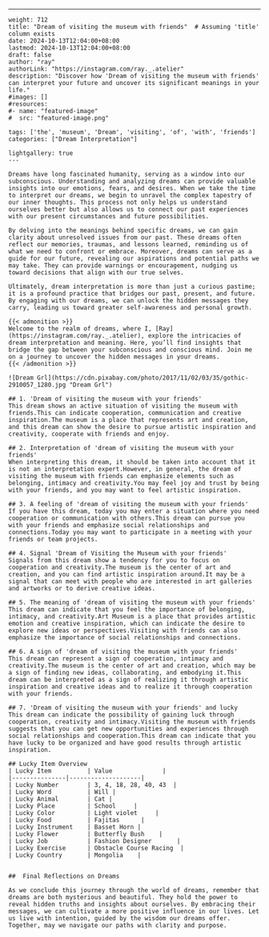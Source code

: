 ---
    weight: 712
    title: "Dream of visiting the museum with friends"  # Assuming 'title' column exists
    date: 2024-10-13T12:04:00+08:00
    lastmod: 2024-10-13T12:04:00+08:00
    draft: false
    author: "ray"
    authorLink: "https://instagram.com/ray._.atelier"
    description: "Discover how 'Dream of visiting the museum with friends' can interpret your future and uncover its significant meanings in your life."
    #images: []
    #resources:
    #- name: "featured-image"
    #  src: "featured-image.png"
    
    tags: ['the', 'museum', 'Dream', 'visiting', 'of', 'with', 'friends']
    categories: ["Dream Interpretation"]
    
    lightgallery: true
    ---
    
    Dreams have long fascinated humanity, serving as a window into our subconscious. Understanding and analyzing dreams can provide valuable insights into our emotions, fears, and desires. When we take the time to interpret our dreams, we begin to unravel the complex tapestry of our inner thoughts. This process not only helps us understand ourselves better but also allows us to connect our past experiences with our present circumstances and future possibilities.
    
    By delving into the meanings behind specific dreams, we can gain clarity about unresolved issues from our past. These dreams often reflect our memories, traumas, and lessons learned, reminding us of what we need to confront or embrace. Moreover, dreams can serve as a guide for our future, revealing our aspirations and potential paths we may take. They can provide warnings or encouragement, nudging us toward decisions that align with our true selves.
    
    Ultimately, dream interpretation is more than just a curious pastime; it is a profound practice that bridges our past, present, and future. By engaging with our dreams, we can unlock the hidden messages they carry, leading us toward greater self-awareness and personal growth.
    
    {{< admonition >}}
    Welcome to the realm of dreams, where I, [Ray](https://instagram.com/ray._.atelier), explore the intricacies of dream interpretation and meaning. Here, you’ll find insights that bridge the gap between your subconscious and conscious mind. Join me on a journey to uncover the hidden messages in your dreams.
    {{< /admonition >}}
    
    ![Dream Grl](https://cdn.pixabay.com/photo/2017/11/02/03/35/gothic-2910057_1280.jpg "Dream Grl")
    
    ## 1. 'Dream of visiting the museum with your friends'
    This dream shows an active situation of visiting the museum with friends.This can indicate cooperation, communication and creative inspiration.The museum is a place that represents art and creation, and this dream can show the desire to pursue artistic inspiration and creativity, cooperate with friends and enjoy.
    
    ## 2. Interpretation of 'dream of visiting the museum with your friends'
    When interpreting this dream, it should be taken into account that it is not an interpretation expert.However, in general, the dream of visiting the museum with friends can emphasize elements such as belonging, intimacy and creativity.You may feel joy and trust by being with your friends, and you may want to feel artistic inspiration.
    
    ## 3. A feeling of 'dream of visiting the museum with your friends'
    If you have this dream, today you may enter a situation where you need cooperation or communication with others.This dream can pursue you with your friends and emphasize social relationships and connections.Today you may want to participate in a meeting with your friends or team projects.
    
    ## 4. Signal 'Dream of Visiting the Museum with your friends'
    Signals from this dream show a tendency for you to focus on cooperation and creativity.The museum is the center of art and creation, and you can find artistic inspiration around.It may be a signal that can meet with people who are interested in art galleries and artworks or to derive creative ideas.
    
    ## 5. The meaning of 'dream of visiting the museum with your friends'
    This dream can indicate that you feel the importance of belonging, intimacy, and creativity.Art Museum is a place that provides artistic emotion and creative inspiration, which can indicate the desire to explore new ideas or perspectives.Visiting with friends can also emphasize the importance of social relationships and connections.
    
    ## 6. A sign of 'dream of visiting the museum with your friends'
    This dream can represent a sign of cooperation, intimacy and creativity.The museum is the center of art and creation, which may be a sign of finding new ideas, collaborating, and embodying it.This dream can be interpreted as a sign of realizing it through artistic inspiration and creative ideas and to realize it through cooperation with your friends.
    
    ## 7. 'Dream of visiting the museum with your friends' and lucky
    This dream can indicate the possibility of gaining luck through cooperation, creativity and intimacy.Visiting the museum with friends suggests that you can get new opportunities and experiences through social relationships and cooperation.This dream can indicate that you have lucky to be organized and have good results through artistic inspiration.
    
    ## Lucky Item Overview
    | Lucky Item          | Value              |
    |---------------|--------------------|
    | Lucky Number        | 3, 4, 18, 28, 40, 43  |
    | Lucky Word          | Will |
    | Lucky Animal        | Cat |
    | Lucky Place         | School     |
    | Lucky Color         | Light violet     |
    | Lucky Food          | Fajitas      |
    | Lucky Instrument    | Basset Horn |
    | Lucky Flower        | Butterfly Bush    |
    | Lucky Job           | Fashion Designer       |
    | Lucky Exercise      | Obstacle Course Racing  |
    | Lucky Country       | Mongolia    |
    
    
    ##  Final Reflections on Dreams
    
    As we conclude this journey through the world of dreams, remember that dreams are both mysterious and beautiful. They hold the power to reveal hidden truths and insights about ourselves. By embracing their messages, we can cultivate a more positive influence in our lives. Let us live with intention, guided by the wisdom our dreams offer. Together, may we navigate our paths with clarity and purpose.
    